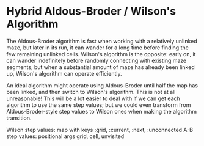 # Hybrid Aldous-Broder / Wilson's Algorithm

The Aldous-Broder algorithm is fast when working with a relatively unlinked
maze, but later in its run, it can wander for a long time before finding the few
remaining unlinked cells. Wilson's algorithm is the opposite: early on, it can
wander indefinitely before randomly connecting with existing maze segments, but
when a substantial amount of maze has already been linked up, Wilson's algorithm
can operate efficiently.

An ideal algorithm might operate using Aldous-Broder until half the map has been
linked, and then switch to Wilson's algorithm. This is not at all unreasonable!
This will be a lot easier to deal with if we can get each algorithm to use the
same step values; but we could even transform from Aldous-Broder-style step
values to Wilson ones when making the algorithm transition.

Wilson step values: map with keys :grid, :current, :next, :unconnected
A-B step values: positional args grid, cell, unvisited
